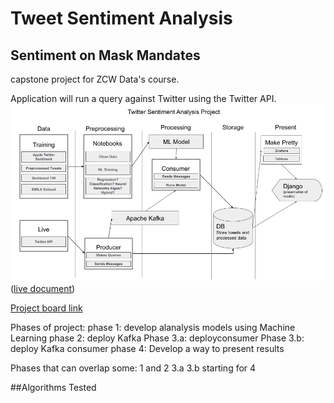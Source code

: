 # Tweet Sentiment Analysis
## Sentiment on Mask Mandates
capstone project for ZCW Data's course.

Application will run a query against Twitter using the Twitter API.
![data pipeline](https://github.com/ZCW-Data2-2/Final_Project_KCD/blob/main/images/Dataflow%20Final%20Project.png)
([live document](https://docs.google.com/presentation/d/1pXJSsQBkr6xXI2dluPxIpyOxXZqf_O7f65USWllmJAk/edit?usp=sharing))

[Project board link](https://github.com/ZCW-Data2-2/Final_Project_KCD/projects/1)

Phases of project:
phase 1: develop alanalysis models using Machine Learning
phase 2: deploy Kafka
Phase 3.a: deployconsumer
Phase 3.b: deploy Kafka consumer
phase 4: Develop a way to present results

Phases that can overlap some:
1 and 2
3.a 3.b starting for 4

##Algorithms Tested
